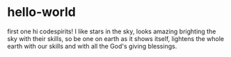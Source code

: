 # hello-world
first one
hi codespirits!
    I like stars in the sky, looks amazing brighting the sky  with their skills, so be one on earth as it shows itself, lightens the whole earth with our skills and with all the God's giving blessings.
